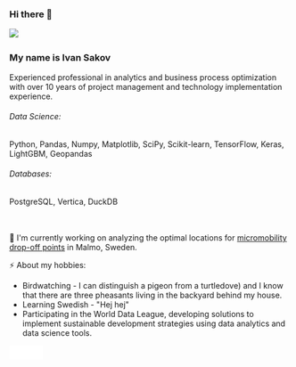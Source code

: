 ### Hi there 👋

<p><a href="https://www.linkedin.com/in/ivan-sakov-ds/"><img src="https://img.shields.io/badge/linkedin-%230077B5.svg?&style=for-the-badge&logo=linkedin&logoColor=white" height=25></a> 
<!--  <a href="https://medium.com/"><img src="https://img.shields.io/badge/medium-%2312100E.svg?&style=for-the-badge&logo=medium&logoColor=white" height=25></a>
  -->
</p>

### My name is Ivan Sakov

Experienced professional in analytics and business process optimization with over 10 years of project management and technology implementation experience.


###### Data Science: 
Python, Pandas, Numpy, Matplotlib, SciPy, Scikit-learn, TensorFlow, Keras, LightGBM, Geopandas

###### Databases: 
PostgreSQL, Vertica, DuckDB

<br><br>
🔭 I'm currently working on analyzing the optimal locations for [micromobility drop-off points](https://github.com/ivansakov/micromobility-projects) in Malmo, Sweden.

⚡ About my hobbies:
- Birdwatching - I can distinguish a pigeon from a turtledove) and I know that there are three pheasants living in the backyard behind my house.
- Learning Swedish - "Hej hej"
- Participating in the World Data League, developing solutions to implement sustainable development strategies using data analytics and data science tools.


<p><a href="https://www.worlddataleague.com/"><img src="https://github.com/ivansakov/wdl-2023/blob/main/Data/image_WDL.png" height=25></a> 
</p>
